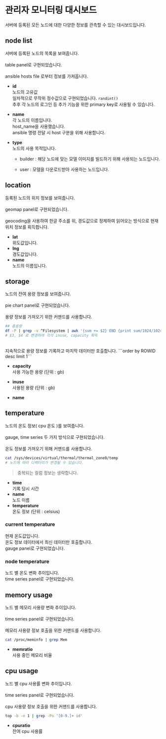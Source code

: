 # 관리자 모니터링 대시보드 
서버에 등록된 모든 노드에 대한 다양한 정보를 관측할 수 있는 대시보드입니다.<br>

## node list
서버에 등록된 노드의 목록을 보여줍니다.<br>
<br>
table panel로 구현되었습니다.<br>
<br>
ansible hosts file 로부터 정보를 가져옵니다.<br>

- **id**<br>
  노드의 고유값<br>
  일차적으로 무작위 정수값으로 구현되었습니다. ```randint()```<br>
  추후 각 노드의 로그인 등 추가 기능을 위한 primary key로 사용될 수 있습니다.
  
- **name**<br>
  각 노드의 이름입니다.<br>
  host_name을 사용했습니다.<br>
  ansible 명령 전달 시 host 구분을 위해 사용합니다.<br>

- **type**<br>
  노드의 사용 목적입니다.<br>
  
  - builder : 해당 노드에 맞는 모델 이미지를 빌드하기 위해 사용되는 노드입니다.<br>
  
  - user : 모델을 다운로드받아 사용하는 노드입니다.<br>
  
## location
등록된 노드의 위치 정보를 보여줍니다.<br>
<br>
geomap panel로 구현되었습니다.<br>
<br>
geocoding을 사용하여 한글 주소를 위, 경도값으로 정제하여 읽어오는 방식으로 현재 위치 정보를 획득합니다.<br>

- **lat**<br>
  위도값입니다.<br>
- **lng**<br>
  경도값입니다.<br>
- **name**<br>
  노드의 이름입니다.<br>

## storage
노드의 잔여 용량 정보를 보여줍니다.<br>
<br>
pie chart panel로 구현되었습니다.<br>
<br>
용량 정보를 가져오기 위한 커맨드를 사용합니다.<br>
```bash
## 총용량
df -P | grep -v ^Filesystem | awk '{sum += $2} END {print sum/1024/1024}'
# $3, $4 로 변경하여 각각 inuse, capacity 획득
```
<br>
지속적으로 용량 정보를 기록하고 마지막 데이터만 호출합니다. ```order by ROWID desc limit 1```

- **capacity**<br>
  사용 가능한 용량 (단위 : gb)<br>

- **inuse**<br>
  사용된 용량 (단위 : gb)<br>

- **name**<br>

## temperature
노드의 온도 정보( cpu 온도 )를 보여줍니다.<br>
<br>
gauge, time series 두 가지 방식으로 구현되었습니다.<br>
<br>
온도 정보를 가져오기 위해 커맨드를 사용합니다.<br>
```bash
cat /sys/devices/virtual/thermal/thermal_zone0/temp
# 노드에 따라 디렉터리가 변경될 수 있습니다.
```
> 중복되는 컬럼 정보는 생략합니다.

- **time**<br>
  기록 당시 시간<br>
- **name**<br>
  노드 이름<br>
- **temperature**<br>
  온도 정보 (단위 : celsius)

### current temperature
현재 온도값입니다.<br>
온도 정보 데이터에서 최신 데이터만 호출합니다.<br>
gauge panel로 구현되었습니다.<br>

### node temperature
노드 별 온도 변화 추이입니다.<br>
time series panel로 구현되었습니다.<br>

## memory usage
노드 별 메모리 사용량 변화 추이입니다.<br>
<br>
time series panel로 구현되었습니다.<br>
<br>
메모리 사용량 정보 호출을 위한 커맨드를 사용합니다.<br>
```bash
cat /proc/meminfo | grep Mem
```

- **memratio**<br>
  사용 중인 메모리 비율<br>

## cpu usage
노드 별 cpu 사용률 변화 추이입니다.<br>
<br>
time series panel로 구현되었습니다.<br>
<br>
cpu 사용량 정보 호출을 위한 커맨드를 사용합니다.<br>
```bash
top -b -n 1 | grep -Po '[0-9.]+ id'
```

- **cpuratio**<br>
  잔여 cpu 사용률<br>
